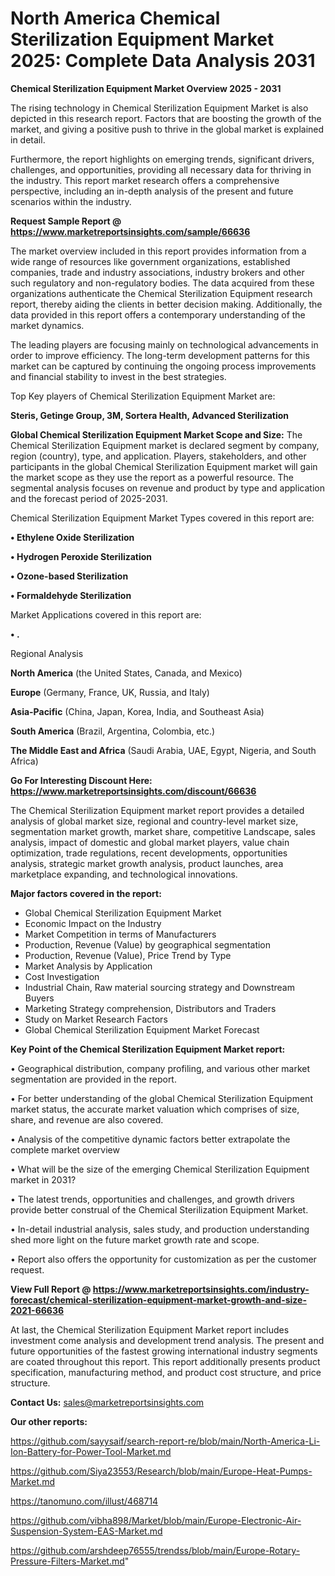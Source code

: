 # North America Chemical Sterilization Equipment Market 2025: Complete Data Analysis 2031

<Strong> Chemical Sterilization Equipment Market Overview 2025 - 2031</strong>

The rising technology in Chemical Sterilization Equipment Market is also depicted in this research report. Factors that are boosting the growth of the market, and giving a positive push to thrive in the global market is explained in detail.

Furthermore, the report highlights on emerging trends, significant drivers, challenges, and opportunities, providing all necessary data for thriving in the industry. This report market research offers a comprehensive perspective, including an in-depth analysis of the present and future scenarios within the industry.

<strong>Request Sample Report @ <a href=https://www.marketreportsinsights.com/sample/66636>https://www.marketreportsinsights.com/sample/66636</a></strong>

The market overview included in this report provides information from a wide range of resources like government organizations, established companies, trade and industry associations, industry brokers and other such regulatory and non-regulatory bodies. The data acquired from these organizations authenticate the Chemical Sterilization Equipment research report, thereby aiding the clients in better decision making. Additionally, the data provided in this report offers a contemporary understanding of the market dynamics.

The leading players are focusing mainly on technological advancements in order to improve efficiency. The long-term development patterns for this market can be captured by continuing the ongoing process improvements and financial stability to invest in the best strategies.

Top Key players of Chemical Sterilization Equipment Market are:

<strong>Steris, Getinge Group, 3M, Sortera Health, Advanced Sterilization</strong>

<strong><b>Global Chemical Sterilization Equipment Market Scope and Size:</b></strong>
The Chemical Sterilization Equipment market is declared segment by company, region (country), type, and application. Players, stakeholders, and other participants in the global Chemical Sterilization Equipment market will gain the market scope as they use the report as a powerful resource. The segmental analysis focuses on revenue and product by type and application and the forecast period of 2025-2031.

Chemical Sterilization Equipment Market Types covered in this report are:

<strong>• Ethylene Oxide Sterilization

• Hydrogen Peroxide Sterilization

• Ozone-based Sterilization

• Formaldehyde Sterilization</strong>

Market Applications covered in this report are:

<strong>• .</strong> 

Regional Analysis

<strong>North America</strong> (the United States, Canada, and Mexico)

<strong>Europe</strong> (Germany, France, UK, Russia, and Italy)

<strong>Asia-Pacific</strong> (China, Japan, Korea, India, and Southeast Asia)

<strong>South America</strong> (Brazil, Argentina, Colombia, etc.)

<strong>The Middle East and Africa</strong> (Saudi Arabia, UAE, Egypt, Nigeria, and South Africa)

<strong>Go For Interesting Discount Here: <a href=https://www.marketreportsinsights.com/discount/66636>https://www.marketreportsinsights.com/discount/66636</a></strong>

The Chemical Sterilization Equipment market report provides a detailed analysis of global market size, regional and country-level market size, segmentation market growth, market share, competitive Landscape, sales analysis, impact of domestic and global market players, value chain optimization, trade regulations, recent developments, opportunities analysis, strategic market growth analysis, product launches, area marketplace expanding, and technological innovations.

<strong><b>Major factors covered in the report:</b></strong>
<ul>
  <li>Global Chemical Sterilization Equipment Market </li>
  <li>Economic Impact on the Industry</li>
  <li>Market Competition in terms of Manufacturers</li>
  <li>Production, Revenue (Value) by geographical segmentation</li>
  <li>Production, Revenue (Value), Price Trend by Type</li>
  <li>Market Analysis by Application</li>
  <li>Cost Investigation</li>
  <li>Industrial Chain, Raw material sourcing strategy and Downstream Buyers</li>
  <li>Marketing Strategy comprehension, Distributors and Traders</li>
  <li>Study on Market Research Factors</li>
  <li>Global Chemical Sterilization Equipment Market Forecast</li>
</ul>

<strong><b>Key Point of the Chemical Sterilization Equipment Market report:</b></strong>

• Geographical distribution, company profiling, and various other market segmentation are provided in the report.

• For better understanding of the global Chemical Sterilization Equipment market status, the accurate market valuation which comprises of size, share, and revenue are also covered.

• Analysis of the competitive dynamic factors better extrapolate the complete market overview

• What will be the size of the emerging Chemical Sterilization Equipment market in 2031?

• The latest trends, opportunities and challenges, and growth drivers provide better construal of the Chemical Sterilization Equipment Market.

• In-detail industrial analysis, sales study, and production understanding shed more light on the future market growth rate and scope.

• Report also offers the opportunity for customization as per the customer request.

<strong><b>View Full Report @ <a href=https://www.marketreportsinsights.com/industry-forecast/chemical-sterilization-equipment-market-growth-and-size-2021-66636>https://www.marketreportsinsights.com/industry-forecast/chemical-sterilization-equipment-market-growth-and-size-2021-66636</a></b></strong>


At last, the Chemical Sterilization Equipment Market report includes investment come analysis and development trend analysis. The present and future opportunities of the fastest growing international industry segments are coated throughout this report. This report additionally presents product specification, manufacturing method, and product cost structure, and price structure.

<strong>Contact Us:</strong>
sales@marketreportsinsights.com

<strong>Our other reports:</strong>

<a href=https://github.com/sayysaif/search-report-re/blob/main/North-America-Li-Ion-Battery-for-Power-Tool-Market.md>https://github.com/sayysaif/search-report-re/blob/main/North-America-Li-Ion-Battery-for-Power-Tool-Market.md</a>

<a href=https://github.com/Siya23553/Research/blob/main/Europe-Heat-Pumps-Market.md>https://github.com/Siya23553/Research/blob/main/Europe-Heat-Pumps-Market.md</a>

<a href=https://tanomuno.com/illust/468714>https://tanomuno.com/illust/468714</a>

<a href=https://github.com/vibha898/Market/blob/main/Europe-Electronic-Air-Suspension-System-EAS-Market.md>https://github.com/vibha898/Market/blob/main/Europe-Electronic-Air-Suspension-System-EAS-Market.md</a>

<a href=https://github.com/arshdeep76555/trendss/blob/main/Europe-Rotary-Pressure-Filters-Market.md>https://github.com/arshdeep76555/trendss/blob/main/Europe-Rotary-Pressure-Filters-Market.md</a>"
